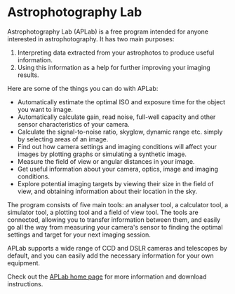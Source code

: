 # Astrophotography Lab
Astrophotography Lab (APLab) is a free program intended for anyone interested in astrophotography. It has two main purposes:

1. Interpreting data extracted from your astrophotos to produce useful information.
2. Using this information as a help for further improving your imaging results.

Here are some of the things you can do with APLab:

* Automatically estimate the optimal ISO and exposure time for the object you want to image.
* Automatically calculate gain, read noise, full-well capacity and other sensor characteristics of your camera.
* Calculate the signal-to-noise ratio, skyglow, dynamic range etc. simply by selecting areas of an image.
* Find out how camera settings and imaging conditions will affect your images by plotting graphs or simulating a synthetic image.
* Measure the field of view or angular distances in your image.
* Get useful information about your camera, optics, image and imaging conditions.
* Explore potential imaging targets by viewing their size in the field of view, and obtaining information about their location in the sky.

The program consists of five main tools: an analyser tool, a calculator tool, a simulator tool, a plotting tool and a field of view tool. The tools are connected, allowing you to transfer information between them, and easily go all the way from measuring your camera's sensor to finding the optimal settings and target for your next imaging session.

APLab supports a wide range of CCD and DSLR cameras and telescopes by default, and you can easily add the necessary information for your own equipment.

Check out the [APLab home page](http://lars-frogner.github.io/Astrophotography-Lab/) for more information and download instructions.
